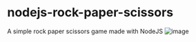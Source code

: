 # nodejs-rock-paper-scissors
A simple rock paper scissors game made with NodeJS 
![image](https://github.com/ayd1ndemirci/nodejs-rock-paper-scissors/assets/128159204/7c4bd738-97a1-4c15-8965-c5f43d78fe99)
